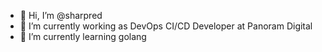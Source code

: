 - 👋 Hi, I’m @sharpred
- 🔭 I’m currently working as DevOps CI/CD Developer at Panoram Digital
- 🌱 I’m currently learning golang

<!--
**sharpred/sharpred** is a ✨ _special_ ✨ repository because its `README.md` (this file) appears on your GitHub profile.

Here are some ideas to get you started:

- 🔭 I’m currently working as DevOps CI/CD Developer at Panoram Digital
- 👯 I’m looking to collaborate on ...
- 🤔 I’m looking for help with ...
- 💬 Ask me about ...
- 📫 How to reach me: ...
- 😄 Pronouns: ...
- ⚡ Fun fact: ...
-->
